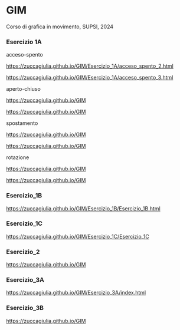 # GIM
Corso di grafica in movimento, SUPSI, 2024

### Esercizio 1A

acceso-spento

https://zuccagiulia.github.io/GIM/Esercizio_1A/acceso_spento_2.html

https://zuccagiulia.github.io/GIM/Esercizio_1A/acceso_spento_3.html

aperto-chiuso

https://zuccagiulia.github.io/GIM

https://zuccagiulia.github.io/GIM

spostamento

https://zuccagiulia.github.io/GIM

https://zuccagiulia.github.io/GIM

rotazione

https://zuccagiulia.github.io/GIM

https://zuccagiulia.github.io/GIM

### Esercizio_1B

 https://zuccagiulia.github.io/GIM/Esercizio_1B/Esercizio_1B.html

### Esercizio_1C

https://zuccagiulia.github.io/GIM/Esercizio_1C/Esercizio_1C

### Esercizio_2

https://zuccagiulia.github.io/GIM

### Esercizio_3A

https://zuccagiulia.github.io/GIM/Esercizio_3A/index.html

### Esercizio_3B

https://zuccagiulia.github.io/GIM